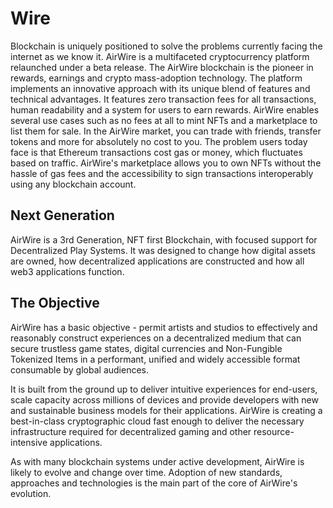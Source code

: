 # Wire

Blockchain is uniquely positioned to solve the problems currently facing the internet as we know it. AirWire is a multifaceted cryptocurrency platform relaunched under a beta release. The AirWire blockchain is the pioneer in rewards, earnings and crypto mass-adoption technology. The platform implements an innovative approach with its unique blend of features and technical advantages. It features zero transaction fees for all transactions, human readability and a system for users to earn rewards. AirWire enables several use cases such as no fees at all to mint NFTs and a marketplace to list them for sale. In the AirWire market, you can trade with friends, transfer tokens and more for absolutely no cost to you. The problem users today face is that Ethereum transactions cost gas or money, which fluctuates based on traffic. AirWire's marketplace allows you to own NFTs without the hassle of gas fees and the accessibility to sign transactions interoperably using any blockchain account.

## Next Generation

AirWire is a 3rd Generation, NFT first Blockchain, with focused support for Decentralized Play Systems. It was designed to change how digital assets are owned, how decentralized applications are constructed and how all web3 applications function.

## The Objective

AirWire has a basic objective - permit artists and studios to effectively and reasonably construct experiences on a decentralized medium that can secure trustless game states, digital currencies and Non-Fungible Tokenized Items in a performant, unified and widely accessible format consumable by global audiences.

It is built from the ground up to deliver intuitive experiences for end-users, scale capacity across millions of devices and provide developers with new and sustainable business models for their applications. AirWire is creating a best-in-class cryptographic cloud fast enough to deliver the necessary infrastructure required for decentralized gaming and other resource-intensive applications.

As with many blockchain systems under active development, AirWire is likely to evolve and change over time. Adoption of new standards, approaches and technologies is the main part of the core of AirWire's evolution.     


